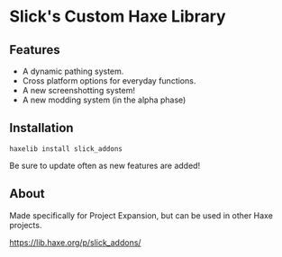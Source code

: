 # Slick's Custom Haxe Library

## Features

* A dynamic pathing system.
* Cross platform options for everyday functions.
* A new screenshotting system!
* A new modding system (in the alpha phase)
## Installation
 
`haxelib install slick_addons`

Be sure to update often as new features are added!

## About

Made specifically for Project Expansion, but can be used in other Haxe projects.

https://lib.haxe.org/p/slick_addons/
